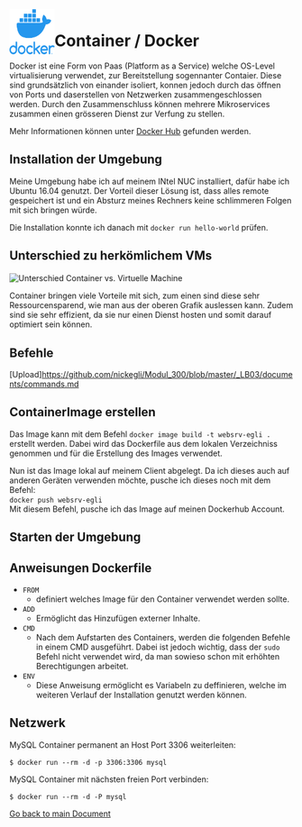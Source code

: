 <img align="left" width="80" height="80" src="./img/../../img/docker-logo1.png" alt="Docker Logo">

# Container / Docker
Docker ist eine Form von Paas (Platform as a Service) welche OS-Level virtualisierung verwendet, zur Bereitstellung sogennanter Contaier. Diese sind grundsätzlich von einander isoliert, konnen jedoch durch das öffnen von Ports und daserstellen von Netzwerken zusammengeschlossen werden. Durch den Zusammenschluss können mehrere Mikroservices zusammen einen grösseren Dienst zur Verfung zu stellen.

Mehr Informationen können unter [Docker Hub](https://hub.docker.com/) gefunden werden.

## Installation der Umgebung
Meine Umgebung habe ich auf meinem INtel NUC installiert, dafür habe ich Ubuntu 16.04 genutzt. Der Vorteil dieser Lösung ist, dass alles remote gespeichert ist und ein Absturz meines Rechners keine schlimmeren Folgen mit sich bringen würde.

Die Installation konnte ich danach mit `docker run hello-world` prüfen.

## Unterschied zu herkömlichem VMs
<img align="center" width="" height="" src="https://github.com/nickegli/Modul_300/blob/master/img/unterschiede.png" alt="Unterschied Container vs. Virtuelle Machine">

Container bringen viele Vorteile mit sich, zum einen sind diese sehr Ressourcensparend, wie man aus der oberen Grafik auslessen kann. Zudem sind sie sehr effizient, da sie nur einen Dienst hosten und somit darauf optimiert sein können.

## Befehle
[Upload]https://github.com/nickegli/Modul_300/blob/master/_LB03/documents/commands.md

## ContainerImage erstellen
Das Image kann mit dem Befehl `docker image build -t websrv-egli .` erstellt werden. Dabei wird das Dockerfile aus dem lokalen Verzeichniss genommen und für die Erstellung des Images verwendet.

Nun ist das Image lokal auf meinem Client abgelegt. Da ich dieses auch auf anderen Geräten verwenden möchte, pusche ich dieses noch mit dem Befehl:  
`docker push websrv-egli`  
Mit diesem Befehl, pusche ich das Image auf meinen Dockerhub Account.

## Starten der Umgebung

## Anweisungen Dockerfile
* `FROM`
  * definiert welches Image für den Container verwendet werden sollte.
* `ADD`
  * Ermöglicht das Hinzufügen externer Inhalte.
* `CMD`
  * Nach dem Aufstarten des Containers, werden die folgenden Befehle in einem CMD ausgeführt. Dabei ist jedoch wichtig, dass der `sudo` Befehl nicht verwendet wird, da man sowieso schon mit erhöhten Berechtigungen arbeitet.
* `ENV`
  * Diese Anweisung ermöglicht es Variabeln zu deffinieren, welche im weiteren Verlauf der Installation genutzt werden können.

##  Netzwerk

MySQL Container permanent an Host Port 3306 weiterleiten:

```
$ docker run --rm -d -p 3306:3306 mysql
```

MySQL Container mit nächsten freien Port verbinden:

```
$ docker run --rm -d -P mysql
```






[Go back to main Document](https://github.com/Daddey69/Modul_300/blob/master/README.md)